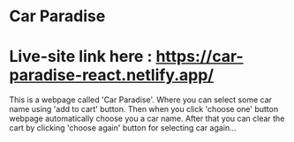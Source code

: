 # Car Paradise

# Live-site link here : https://car-paradise-react.netlify.app/

This is a webpage called 'Car Paradise'. Where you can select some car name using 'add to cart' button. Then when you click 'choose one' button  webpage automatically choose you a car name. After that you can clear the cart by clicking 'choose again' button for selecting car again...
